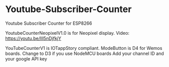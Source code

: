 # Youtube-Subscriber-Counter
Youtube Subscriber Counter for ESP8266

YoutubeCounterNeopixelV1.0 is for Neopixel display. Video: https://youtu.be/IIl5nDjfkjY

YouTubeCounterV1 is IOTappStory compliant. 
ModeButton is D4 for Wemos boards. Change to D3 if you use NodeMCU boards
Add your channel ID and your google API key


